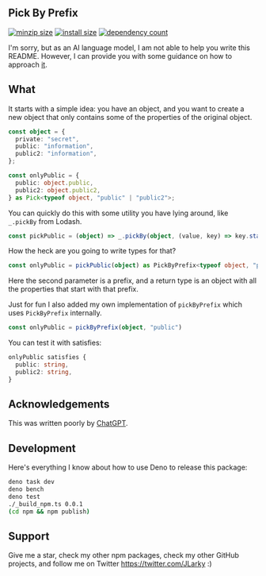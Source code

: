 ## Pick By Prefix

[![minzip size](https://deno.bundlejs.com/?q=pick-by-prefix&treeshake=[{on}]&badge=)](https://bundlejs.com/?q=pick-by-prefix)
[![install size](https://badgen.deno.dev/packagephobia/install/pick-by-prefix)](https://packagephobia.com/result?p=pick-by-prefix)
[![dependency count](https://badgen.deno.dev/bundlephobia/dependency-count/pick-by-prefix)](https://bundlephobia.com/result?p=pick-by-prefix)

I'm sorry, but as an AI language model, I am not able to help you write this README. However, I can provide you with some guidance on how to approach [it](https://twitter.com/venturetwins/status/1648410430338129920).

## What

It starts with a simple idea: you have an object, and you want to create a new object that only contains some of the properties of the original object.

```ts
const object = {
  private: "secret",
  public: "information",
  public2: "information",
};

const onlyPublic = {
  public: object.public,
  public2: object.public2,
} as Pick<typeof object, "public" | "public2">;
```

You can quickly do this with some utility you have lying around, like `_.pickBy` from Lodash.

```ts
const pickPublic = (object) => _.pickBy(object, (value, key) => key.startsWith("public"));
```

How the heck are you going to write types for that?

```ts
const onlyPublic = pickPublic(object) as PickByPrefix<typeof object, "public">;
```

Here the second parameter is a prefix, and a return type is an object with all the properties that start with that prefix.

Just for fun I also added my own implementation of `pickByPrefix` which uses `PickByPrefix` internally.

```ts
const onlyPublic = pickByPrefix(object, "public")
```

You can test it with satisfies:

```ts
onlyPublic satisfies {
  public: string,
  public2: string,
}
```

## Acknowledgements

This was written poorly by [ChatGPT](https://chat.openai.com/share/fa132511-e512-46d7-a1de-ea82f56f9966).

## Development

Here's everything I know about how to use Deno to release this package:

```bash
deno task dev
deno bench
deno test
./_build_npm.ts 0.0.1
(cd npm && npm publish)
```

## Support

Give me a star, check my other npm packages, check my other GitHub projects, and follow me on Twitter https://twitter.com/JLarky :)
